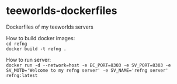 # teeworlds-dockerfiles
Dockerfiles of my teeworlds servers

How to build docker images:  
`cd refng`  
`docker build -t refng .`

How to run server:  
`docker run -d
--network=host
-e EC_PORT=8303
-e SV_PORT=8303
-e SV_MOTD='Welcome to my refng server'
-e SV_NAME='refng server' refng:latest`
